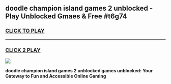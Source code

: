 
## doodle champion island games 2 unblocked - Play Unblocked Gmaes & Free #t6g74
<h3>
<a href="https://news.freeplayer.one?title=doodle_champion_island_games_2_unblocked&ref=24F">CLICK TO PLAY</a></h3>
<hr>

<h3>
<a href="https://news.freeplayer.one?title=doodle_champion_island_games_2_unblocked&ref=24F">CLICK 2 PLAY</a>
  
</h3>

<a href="https://news.freeplayer.one?title=doodle_champion_island_games_2_unblocked&ref=24F/"><img src="https://clearcache.store/games.png"></a>


**doodle champion island games 2 unblocked games unblocked: Your Gateway to Fun and Accessible Online Gaming**
